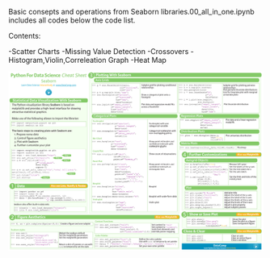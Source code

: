 ﻿Basic consepts and operations from Seaborn libraries.00_all_in_one.ipynb includes all codes below the code list.

Contents:

-Scatter Charts
-Missing Value Detection
-Crossovers
-Histogram,Violin,Correleation Graph
-Heat Map


![](seaborn_cheat_sheet.png) 
